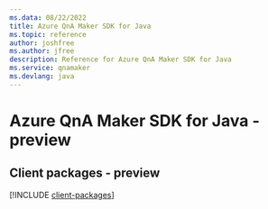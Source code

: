 ```yaml
---
ms.data: 08/22/2022
title: Azure QnA Maker SDK for Java
ms.topic: reference
author: joshfree
ms.author: jfree
description: Reference for Azure QnA Maker SDK for Java
ms.service: qnamaker
ms.devlang: java
---
```

# Azure QnA Maker SDK for Java - preview

## Client packages - preview
[!INCLUDE [client-packages](qna-maker-client-index.md)]